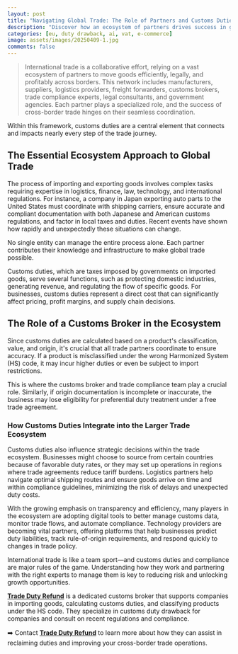 ```yaml
---
layout: post
title: "Navigating Global Trade: The Role of Partners and Customs Duties in Cross-Border Success"
description: "Discover how an ecosystem of partners drives success in global trade, focusing on customs duties, duty drawback, and international trade efficiency."
categories: [eu, duty drawback, ai, vat, e-commerce]
image: assets/images/20250409-1.jpg
comments: false
---
```

> International trade is a collaborative effort, relying on a vast ecosystem of partners to move goods efficiently, legally, and profitably across borders. This network includes manufacturers, suppliers, logistics providers, freight forwarders, customs brokers, trade compliance experts, legal consultants, and government agencies. Each partner plays a specialized role, and the success of cross-border trade hinges on their seamless coordination.

Within this framework, customs duties are a central element that connects and impacts nearly every step of the trade journey.

## The Essential Ecosystem Approach to Global Trade

The process of importing and exporting goods involves complex tasks requiring expertise in logistics, finance, law, technology, and international regulations. For instance, a company in Japan exporting auto parts to the United States must coordinate with shipping carriers, ensure accurate and compliant documentation with both Japanese and American customs regulations, and factor in local taxes and duties. Recent events have shown how rapidly and unexpectedly these situations can change.

No single entity can manage the entire process alone. Each partner contributes their knowledge and infrastructure to make global trade possible.

Customs duties, which are taxes imposed by governments on imported goods, serve several functions, such as protecting domestic industries, generating revenue, and regulating the flow of specific goods. For businesses, customs duties represent a direct cost that can significantly affect pricing, profit margins, and supply chain decisions.

## The Role of a Customs Broker in the Ecosystem

Since customs duties are calculated based on a product's classification, value, and origin, it's crucial that all trade partners coordinate to ensure accuracy. If a product is misclassified under the wrong Harmonized System (HS) code, it may incur higher duties or even be subject to import restrictions.

This is where the customs broker and trade compliance team play a crucial role. Similarly, if origin documentation is incomplete or inaccurate, the business may lose eligibility for preferential duty treatment under a free trade agreement.

### How Customs Duties Integrate into the Larger Trade Ecosystem

Customs duties also influence strategic decisions within the trade ecosystem. Businesses might choose to source from certain countries because of favorable duty rates, or they may set up operations in regions where trade agreements reduce tariff burdens. Logistics partners help navigate optimal shipping routes and ensure goods arrive on time and within compliance guidelines, minimizing the risk of delays and unexpected duty costs.

With the growing emphasis on transparency and efficiency, many players in the ecosystem are adopting digital tools to better manage customs data, monitor trade flows, and automate compliance. Technology providers are becoming vital partners, offering platforms that help businesses predict duty liabilities, track rule-of-origin requirements, and respond quickly to changes in trade policy.

International trade is like a team sport—and customs duties and compliance are major rules of the game. Understanding how they work and partnering with the right experts to manage them is key to reducing risk and unlocking growth opportunities.

[**Trade Duty Refund**](https://tradedutyrefund.com?utm_source=Blog&utm_medium=Link&utm_campaign=20250409Article) is a dedicated customs broker that supports companies in importing goods, calculating customs duties, and classifying products under the HS code. They specialize in customs duty drawback for companies and consult on recent regulations and compliance.


➡️ Contact [**Trade Duty Refund**](https://tradedutyrefund.com/contact-us.html?utm_source=Blog&utm_medium=Link&utm_campaign=20250409Article) to learn more about how they can assist in reclaiming duties and improving your cross-border trade operations.
